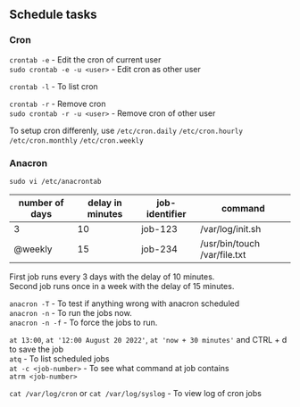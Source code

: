 ## Schedule tasks
### Cron

`crontab -e` - Edit the cron of current user  
`sudo crontab -e -u <user>` - Edit cron as other user  

`crontab -l` - To list cron  

`crontab -r` - Remove cron  
`sudo crontab -r -u <user>` - Remove cron of other user  

To setup cron differenly, use `/etc/cron.daily`  `/etc/cron.hourly`  `/etc/cron.monthly` `/etc/cron.weekly`  

### Anacron

`sudo vi /etc/anacrontab`  

number of days  |  delay in minutes  |  job-identifier  |  command
---             | ---                | ---              | ---
3               | 10                 | job-123          | /var/log/init.sh
@weekly         | 15                 | job-234          | /usr/bin/touch /var/file.txt

First job runs every 3 days with the delay of 10 minutes.  
Second job runs once in a week with the delay of 15 minutes.  

`anacron -T` - To test if anything wrong with anacron scheduled  
`anacron -n` - To run the jobs now.  
`anacron -n -f` - To force the jobs to run.  

`at 13:00`, `at '12:00 August 20 2022'`, `at 'now + 30 minutes'` and CTRL + d to save the job  
`atq` - To list scheduled jobs  
`at -c <job-number>` - To see what command at job contains  
`atrm <job-number>`  

`cat /var/log/cron` or `cat /var/log/syslog` - To view log of cron jobs  